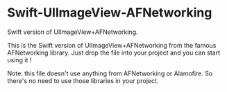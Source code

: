 # Swift-UIImageView-AFNetworking
Swift version of UIImageView+AFNetworking. 

This is the Swift version of UIImageView+AFNetworking from the famous AFNetworking library. 
Just drop the file into your project and you can start using it !

Note: this file doesn't use anything from AFNetworking or Alamofire. So there's no need to use those libraries in your project.
